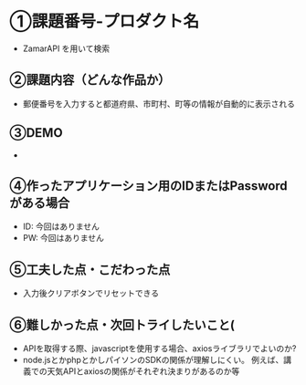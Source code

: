 # ①課題番号-プロダクト名

- ZamarAPI を用いて検索 

## ②課題内容（どんな作品か）

- 郵便番号を入力すると都道府県、市町村、町等の情報が自動的に表示される

## ③DEMO

- 

## ④作ったアプリケーション用のIDまたはPasswordがある場合

- ID: 今回はありません
- PW: 今回はありません

## ⑤工夫した点・こだわった点

- 入力後クリアボタンでリセットできる

## ⑥難しかった点・次回トライしたいこと(
- APIを取得する際、javascriptを使用する場合、axiosライブラリでよいのか?
- node.jsとかphpとかしパイソンのSDKの関係が理解しにくい。
  例えば、講義での天気APIとaxiosの関係がそれぞれ決まりがあるのか等
